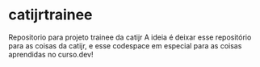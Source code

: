 # catijrtrainee
Repositorio para projeto trainee da catijr
A ideia é deixar esse repositório para as coisas da catijr, e esse codespace em especial para as coisas aprendidas no curso.dev!

